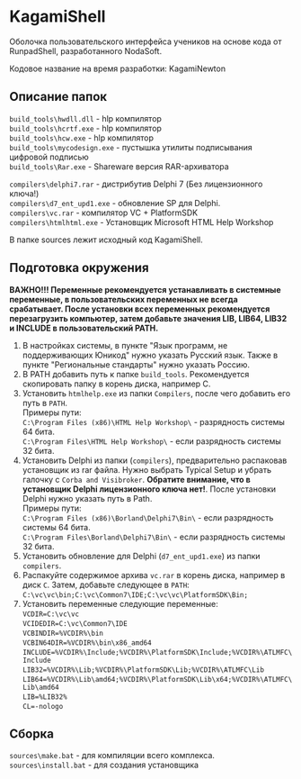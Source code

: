 # KagamiShell
Оболочка пользовательского интерфейса учеников на основе кода от RunpadShell, разработанного NodaSoft.

Кодовое название на время разработки: KagamiNewton
 
## Описание папок 
`build_tools\hwdll.dll` - hlp компилятор  
`build_tools\hcrtf.exe` - hlp компилятор  
`build_tools\hcw.exe`   - hlp компилятор  
`build_tools\mycodesign.exe` - пустышка утилиты подписывания цифровой подписью  
`build_tools\Rar.exe` - Shareware версия RAR-архиватора  

`compilers\delphi7.rar` - дистрибутив Delphi 7 (Без лицензионного ключа!)  
`compilers\d7_ent_upd1.exe` - обновление SP для Delphi.  
`compilers\vc.rar` - компилятор VC + PlatformSDK  
`compilers\htmlhtml.exe` - Установщик Microsoft HTML Help Workshop   
   
В папке sources лежит исходный код KagamiShell.   

## Подготовка окружения
<b>ВАЖНО!!! Переменные рекомендуется устанавливать в системные переменные, в пользовательских переменных не всегда срабатывает. После установки всех переменных рекомендуется перезагрузить компьютер, затем добавьте значения LIB, LIB64, LIB32 и INCLUDE в пользовательский PATH.</b>
1. В настройках системы, в пункте "Язык программ, не поддерживающих Юникод" нужно указать Русский язык. Также в пункте "Региональные стандарты" нужно указать Россию.
2. В PATH добавить путь к папке `build_tools`. Рекомендуется скопировать папку в корень диска, например C.
3. Установить `htmlhelp.exe` из папки `Compilers`, после чего добавить его путь в `PATH`.  
Примеры пути:  
`C:\Program Files (x86)\HTML Help Workshop\` - разрядность системы 64 бита.  
`C:\Program Files\HTML Help Workshop\` - если разрядность системы 32 бита.
4. Установить Delphi из папки (`compilers`), предварительно распаковав установщик из rar файла. Нужно выбрать Typical Setup и убрать галочку с `Corba and Visibroker`. <b>Обратите внимание, что в установщик Delphi лицензионного ключа нет!</b>. После установки Delphi нужно указать путь в Path.  
Примеры пути:  
`C:\Program Files (x86)\Borland\Delphi7\Bin\` - если разрядность системы 64 бита.  
`C:\Program Files\Borland\Delphi7\Bin\` - если разрядность системы 32 бита.  
5. Установить обновление для Delphi (`d7_ent_upd1.exe`) из папки `compilers`.  
6. Распакуйте содержимое архива `vc.rar` в корень диска, например в диск `C`. Затем, добавьте следующее в `PATH`:  
`C:\vc\vc\bin;C:\vc\Common7\IDE;C:\vc\vc\PlatformSDK\Bin;`  
7. Установить переменные следующие переменные:  
`VCDIR=C:\vc\vc`  
`VCIDEDIR=C:\vc\Common7\IDE`  
`VCBINDIR=%VCDIR%\bin`  
`VCBIN64DIR=%VCDIR%\bin\x86_amd64`  
`INCLUDE=%VCDIR%\Include;%VCDIR%\PlatformSDK\Include;%VCDIR%\ATLMFC\Include`  
`LIB32=%VCDIR%\Lib;%VCDIR%\PlatformSDK\Lib;%VCDIR%\ATLMFC\Lib`  
`LIB64=%VCDIR%\Lib\amd64;%VCDIR%\PlatformSDK\Lib\x64;%VCDIR%\ATLMFC\Lib\amd64`  
`LIB=%LIB32%`  
`CL=-nologo`  
  
## Сборка  
`sources\make.bat` - для компиляции всего комплекса.  
`sources\install.bat` - для создания установщика

